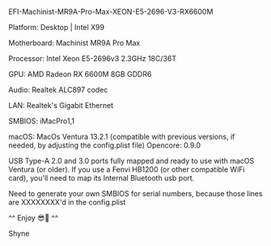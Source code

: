 EFI-Machinist-MR9A-Pro-Max-XEON-E5-2696-V3-RX6600M

Platform: Desktop | Intel X99

Motherboard: Machinist MR9A Pro Max

Processor: Intel Xeon E5-2696v3 2.3GHz 18C/36T

GPU: AMD Radeon RX 6600M 8GB GDDR6

Audio: Realtek ALC897 codec

LAN: Realtek's Gigabit Ethernet

SMBIOS: iMacPro1,1

macOS: MacOs Ventura 13.2.1 (compatible with previous versions, if needed, by adjusting the config.plist file)
Opencore: 0.9.0

USB Type-A 2.0 and 3.0 ports fully mapped and ready to use with macOS Ventura (or older).
If you use a Fenvi HB1200 (or other compatible WiFi card), you'll need to map its Internal Bluetooth usb port.

Need to generate your own SMBIOS for serial numbers, because those lines are XXXXXXXX'd in the config.plist

^^ Enjoy 😎🤙 ^^

Shyne
